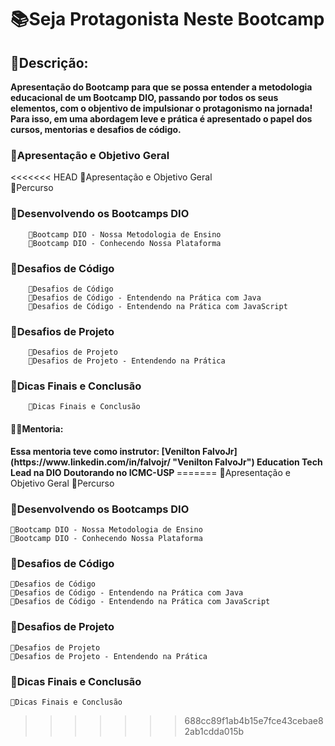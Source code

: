 # 📚Seja Protagonista Neste Bootcamp

## 👀Descrição:
<b>
Apresentação do Bootcamp para que se possa entender a metodologia educacional de um Bootcamp DIO, passando por todos os seus elementos, com o objentivo de impulsionar o protagonismo na jornada!  
Para isso, em uma abordagem leve e prática é apresentado o papel dos cursos, mentorias e desafios de código.
</b>


### 🔺Apresentação e Objetivo Geral
<<<<<<< HEAD
        🔹Apresentação e Objetivo Geral  
        🔹Percurso  

### 🔺Desenvolvendo os Bootcamps DIO
        🔹Bootcamp DIO - Nossa Metodologia de Ensino  
        🔹Bootcamp DIO - Conhecendo Nossa Plataforma  

### 🔺Desafios de Código
        🔹Desafios de Código  
        🔹Desafios de Código - Entendendo na Prática com Java  
        🔹Desafios de Código - Entendendo na Prática com JavaScript  

### 🔺Desafios de Projeto
        🔹Desafios de Projeto  
        🔹Desafios de Projeto - Entendendo na Prática  

### 🔺Dicas Finais e Conclusão
        🔹Dicas Finais e Conclusão  


#### 👨‍🏫Mentoria:
<b>
Essa mentoria teve como instrutor:  
        [Venilton FalvoJr](https://www.linkedin.com/in/falvojr/ "Venilton FalvoJr")
        Education Tech Lead na DIO
        Doutorando no ICMC-USP
</b>
=======
    🔹Apresentação e Objetivo Geral  
    🔹Percurso  

### 🔺Desenvolvendo os Bootcamps DIO
    🔹Bootcamp DIO - Nossa Metodologia de Ensino  
    🔹Bootcamp DIO - Conhecendo Nossa Plataforma  

### 🔺Desafios de Código
    🔹Desafios de Código  
    🔹Desafios de Código - Entendendo na Prática com Java  
    🔹Desafios de Código - Entendendo na Prática com JavaScript  

### 🔺Desafios de Projeto
    🔹Desafios de Projeto  
    🔹Desafios de Projeto - Entendendo na Prática  

### 🔺Dicas Finais e Conclusão
    🔹Dicas Finais e Conclusão  
>>>>>>> 688cc89f1ab4b15e7fce43cebae82ab1cdda015b
